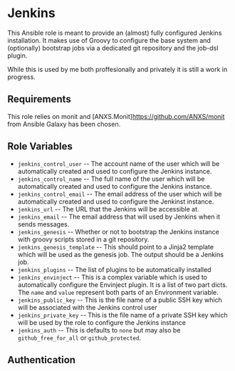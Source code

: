 Jenkins
=======

This Ansible role is meant to provide an (almost) fully configured Jenkins installation. It makes use of Groovy to configure the base system and (optionally) bootstrap jobs via a dedicated git repository and the job-dsl plugin.

While this is used by me both proffesionally and privately it is still a work in progress.

Requirements
------------

This role relies on monit and [ANXS.Monit]<https://github.com/ANXS/monit> from Ansible Galaxy has been chosen.

Role Variables
--------------

* `jenkins_control_user` -- The account name of the user which will be automatically created and used to configure the Jenkins instance.
* `jenkins_control_name` -- The full name of the user which will be automatically created and used to configure the Jenkins instance.
* `jenkins_control_email` -- The email address of the user which will be automatically created and used to configure the Jenkinst instance.
* `jenkins_url` -- The URL that the Jenkins will be accessible at.
* `jenkins_email` -- The email address that will used by Jenkins when it sends messages.
* `jenkins_genesis` -- Whether or not to bootstrap the Jenkins instance with groovy scripts stored in a git repository.
* `jenkins_genesis_template` -- This should point to a Jinja2 template which will be used as the genesis job. The output should be a Jenkins job.
* `jenkins_plugins` -- The list of plugins to be automatically installed
* `jenkins_envinject` -- This is a complex variable which is used to automatically configure the Envinject plugin. It is a list of two part dicts. The `name` and `value` represent both parts of an Environment variable.
* `jenkins_public_key` -- This is the file name of a public SSH key which will be associated with the Jenkins control user
* `jenkins_private_key` -- This is the file name of a private SSH key which will be used by the role to configure the Jenkins instance
* `jenkins_auth` -- This is defaults to `none` but may also be `github_free_for_all` or `github_protected`.

Authentication
--------------
